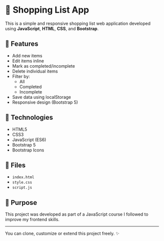 # 🛒 Shopping List App

This is a simple and responsive shopping list web application developed using **JavaScript**, **HTML**, **CSS**, and **Bootstrap**.

## 🔧 Features

- Add new items
- Edit items inline
- Mark as completed/incomplete
- Delete individual items
- Filter by:
    - All
    - Completed
    - Incomplete
- Save data using localStorage
- Responsive design (Bootstrap 5)

## 📂 Technologies

- HTML5
- CSS3
- JavaScript (ES6)
- Bootstrap 5
- Bootstrap Icons

## 📁 Files

- `index.html`
- `style.css`
- `script.js`

## 📌 Purpose

This project was developed as part of a JavaScript course I followed to improve my frontend skills.

---

You can clone, customize or extend this project freely. ✨
